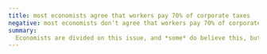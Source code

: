 ```yaml
---
title: most economists agree that workers pay 70% of corporate taxes
negative: most economists don't agree that workers pay 70% of corporate taxes
summary:
  Economists are divided on this issue, and *some* do believe this, but not *most*.
---
```

